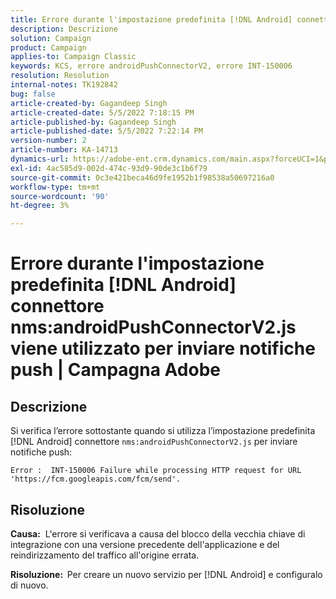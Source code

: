 ```yaml
---
title: Errore durante l'impostazione predefinita [!DNL Android] connettore nms:androidPushConnectorV2.js viene utilizzato per inviare notifiche push | Campagna Adobe
description: Descrizione
solution: Campaign
product: Campaign
applies-to: Campaign Classic
keywords: KCS, errore androidPushConnectorV2, errore INT-150006
resolution: Resolution
internal-notes: TK192842
bug: false
article-created-by: Gagandeep Singh
article-created-date: 5/5/2022 7:18:15 PM
article-published-by: Gagandeep Singh
article-published-date: 5/5/2022 7:22:14 PM
version-number: 2
article-number: KA-14713
dynamics-url: https://adobe-ent.crm.dynamics.com/main.aspx?forceUCI=1&pagetype=entityrecord&etn=knowledgearticle&id=6036cf1a-a8cc-ec11-a7b5-6045bd00dd66
exl-id: 4ac585d9-002d-474c-93d9-90de3c1b6f79
source-git-commit: 0c3e421beca46d9fe1952b1f98538a50697216a0
workflow-type: tm+mt
source-wordcount: '90'
ht-degree: 3%

---
```


# Errore durante l&#39;impostazione predefinita [!DNL Android] connettore nms:androidPushConnectorV2.js viene utilizzato per inviare notifiche push | Campagna Adobe

## Descrizione




Si verifica l’errore sottostante quando si utilizza l’impostazione predefinita [!DNL Android] connettore `nms:androidPushConnectorV2.js` per inviare notifiche push:

```
Error :  INT-150006 Failure while processing HTTP request for URL 'https://fcm.googleapis.com/fcm/send'.
```

## Risoluzione


<b>Causa:</b>  L&#39;errore si verificava a causa del blocco della vecchia chiave di integrazione con una versione precedente dell&#39;applicazione e del reindirizzamento del traffico all&#39;origine errata.

<b>Risoluzione:  </b>Per creare un nuovo servizio per [!DNL Android] e configuralo di nuovo.
